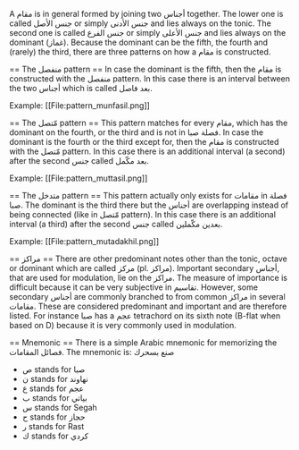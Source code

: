 <!--
 OpenArabicMusicDB
 Copyright (C) 2025 Amir Czwink (amir130@hotmail.de)
  
 This program is free software: you can redistribute it and/or modify
 it under the terms of the GNU Affero General Public License as published by
 the Free Software Foundation, either version 3 of the License, or
 (at your option) any later version.
  
 This program is distributed in the hope that it will be useful,
 but WITHOUT ANY WARRANTY; without even the implied warranty of
 MERCHANTABILITY or FITNESS FOR A PARTICULAR PURPOSE.  See the
 GNU Affero General Public License for more details.
 
 You should have received a copy of the GNU Affero General Public License
 along with this program.  If not, see <http://www.gnu.org/licenses/>.
-->

A مقام is in general formed by joining two أجناس together.
The lower one is called جنس الأصل or simply جنس الأدنى and lies always on the tonic.
The second one is called جنس الفرع or simply جنس الأعلى and lies always on the dominant (غماز).
Because the dominant can be the fifth, the fourth and (rarely) the third, there are three patterns on how a مقام is constructed.

== The منفصل pattern ==
In case the dominant is the fifth, then the مقام is constructed with the منفصل pattern.
In this case there is an interval between the two أجناس which is called بعد فاصل.

Example:
[[File:pattern_munfasil.png]]


== The مّتصل pattern ==
This pattern matches for every مقام, which has the dominant on the fourth, or the third and is not in فصلة صبا.
In case the dominant is the fourth or the third except for, then the مقام is constructed with the مّتصل pattern. In this case there is an additional interval (a second) after the second جنس called بعد مكّمل.

Example:
[[File:pattern_muttasil.png]]

== The متدخل pattern ==
This pattern actually only exists for مقامات in فصلة صبا.
The dominant is the third there but the أجناس are overlapping instead of being connected (like in مّتصل pattern). In this case there is an additional interval (a third) after the second جنس called بعدين مكّملين.

Example:
[[File:pattern_mutadakhil.png]]

== مراكز ==
There are other predominant notes other than the tonic, octave or dominant which are called مركز (pl. مراكز).
Important secondary أجناس, that are used for modulation, lie on the مراكز.
The measure of importance is difficult because it can be very subjective in تقاسيم.
However, some secondary أجناس are commonly branched to from common مراكز in several مقامات.
These are considered predominant and important and are therefore listed.
For instance صبا has a عجم tetrachord on its sixth note (B-flat when based on D) because it is very commonly used in modulation.

== Mnemonic ==
There is a simple Arabic mnemonic for memorizing the فصائل المقامات. The mnemonic is: صنع بسحرك
* ص stands for صبا
* ن stands for نهاوند
* ع stands for عجم
* ب stands for بياتي
* س stands for Segah
* ح stands for حجاز
* ر stands for Rast
* ك stands for كردي
